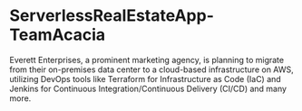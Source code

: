 # ServerlessRealEstateApp-TeamAcacia
Everett Enterprises, a prominent marketing agency, is planning to migrate from their on-premises data center to a cloud-based infrastructure on AWS, utilizing DevOps tools like Terraform for Infrastructure as Code (IaC) and Jenkins for Continuous Integration/Continuous Delivery (CI/CD) and many more. 
